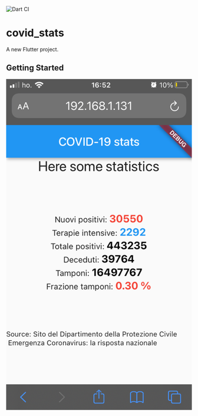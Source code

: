 ![Dart CI](https://github.com/fvalle1/covidStats/workflows/Dart%20CI/badge.svg)

# covid_stats

A new Flutter project.

## Getting Started

![](screen.png)
